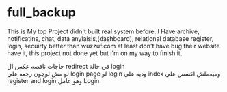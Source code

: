 # full_backup

This is My top Project didn't built real system before, I Have archive, notificatins, chat, data anylaisis,(dashboard), relational database 
register, login, secuirty better than wuzzuf.com at least don't have bug their website have it, this project not done yet but i'm on my way to finish it.  


حاجات ناقصه
عكس ال redirect في حالة login  
لو مش لوجون رجعه علي login page
لو login وديه علي index 
وميعملش اكسس علي register and login 
وهو عامل Login 
